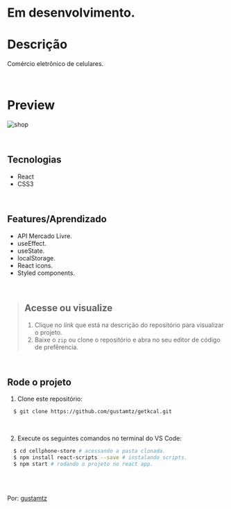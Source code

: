 # Em desenvolvimento.

# Descrição 
Comércio eletrônico de celulares.

<br>

# Preview
![shop](https://user-images.githubusercontent.com/113216494/214326591-1df3f063-1a35-43c9-b356-fb0044af4b14.png)

<br>


## Tecnologias
- React
- CSS3

<br>

## Features/Aprendizado
- API Mercado Livre.
- useEffect.
- useState.
- localStorage.
- React icons. 
- Styled components.

<br>

> ## Acesse ou visualize
> 1. Clique no *link* que está na descrição do repositório para visualizar o projeto.
> 2. Baixe o `zip` ou clone o repositório e abra no seu editor de código de prefêrencia. 

<br>

## Rode o projeto
1. Clone este repositório:
```sh
  $ git clone https://github.com/gustamtz/getkcal.git
```

<br>

2. Execute os seguintes comandos no terminal do VS Code:
```sh
  $ cd cellphone-store # acessando a pasta clonada.
  $ npm install react-scripts --save # instalando scripts.
  $ npm start # rodando o projeto no react app.
```

<br>
<br> 

Por: <a href="https://github.com/gustamtz"> gustamtz</a>
